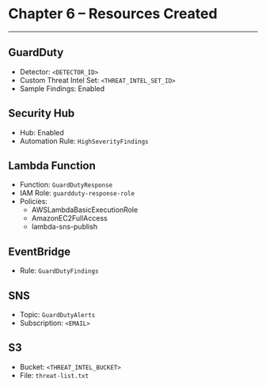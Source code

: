 
# Chapter 6 – Resources Created

---

## GuardDuty

- Detector: `<DETECTOR_ID>`
- Custom Threat Intel Set: `<THREAT_INTEL_SET_ID>`
- Sample Findings: Enabled

## Security Hub

- Hub: Enabled
- Automation Rule: `HighSeverityFindings`

## Lambda Function

- Function: `GuardDutyResponse`
- IAM Role: `guardduty-response-role`
- Policies:
  - AWSLambdaBasicExecutionRole
  - AmazonEC2FullAccess
  - lambda-sns-publish

## EventBridge

- Rule: `GuardDutyFindings`

## SNS

- Topic: `GuardDutyAlerts`
- Subscription: `<EMAIL>`

## S3

- Bucket: `<THREAT_INTEL_BUCKET>`
- File: `threat-list.txt`
